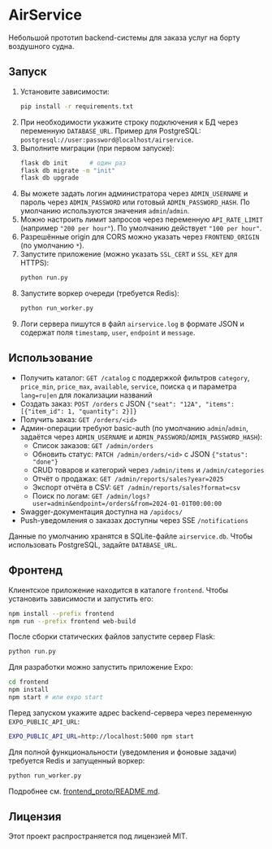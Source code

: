 # AirService

Небольшой прототип backend-системы для заказа услуг на борту воздушного судна.

## Запуск

1. Установите зависимости:
   ```bash
   pip install -r requirements.txt
   ```
2. При необходимости укажите строку подключения к БД через переменную `DATABASE_URL`.
   Пример для PostgreSQL:
   `postgresql://user:password@localhost/airservice`.
3. Выполните миграции (при первом запуске):
   ```bash
   flask db init      # один раз
   flask db migrate -m "init"
   flask db upgrade
   ```
4. Вы можете задать логин администратора через `ADMIN_USERNAME` и пароль
   через `ADMIN_PASSWORD` или готовый `ADMIN_PASSWORD_HASH`.
   По умолчанию используются значения `admin`/`admin`.
5. Можно настроить лимит запросов через переменную `API_RATE_LIMIT`
   (например `"200 per hour"`). По умолчанию действует `"100 per hour"`.
6. Разрешённые origin для CORS можно указать через `FRONTEND_ORIGIN`
   (по умолчанию `*`).
7. Запустите приложение (можно указать `SSL_CERT` и `SSL_KEY` для HTTPS):
   ```bash
   python run.py
   ```
8. Запустите воркер очереди (требуется Redis):
   ```bash
   python run_worker.py
   ```
9. Логи сервера пишутся в файл `airservice.log` в формате JSON и содержат поля
   `timestamp`, `user`, `endpoint` и `message`.

## Использование

- Получить каталог: `GET /catalog` с поддержкой фильтров `category`, `price_min`, `price_max`, `available`, `service`, поиска `q` и параметра `lang=ru|en` для локализации названий
- Создать заказ: `POST /orders` c JSON `{"seat": "12A", "items": [{"item_id": 1, "quantity": 2}]}`
- Получить заказ: `GET /orders/<id>`
- Админ-операции требуют basic-auth (по умолчанию `admin`/`admin`,
  задаётся через `ADMIN_USERNAME` и `ADMIN_PASSWORD`/`ADMIN_PASSWORD_HASH`):
  - Список заказов: `GET /admin/orders`
  - Обновить статус: `PATCH /admin/orders/<id>` с JSON `{"status": "done"}`
  - CRUD товаров и категорий через `/admin/items` и `/admin/categories`
  - Отчёт о продажах: `GET /admin/reports/sales?year=2025`
  - Экспорт отчёта в CSV: `GET /admin/reports/sales?format=csv`
  - Поиск по логам: `GET /admin/logs?user=admin&endpoint=/orders&from=2024-01-01T00:00:00`
- Swagger-документация доступна на `/apidocs/`
- Push-уведомления о заказах доступны через SSE `/notifications`

Данные по умолчанию хранятся в SQLite-файле `airservice.db`. Чтобы использовать PostgreSQL, задайте `DATABASE_URL`.

## Фронтенд

Клиентское приложение находится в каталоге `frontend`. Чтобы установить зависимости и запустить его:

```bash
npm install --prefix frontend
npm run --prefix frontend web-build
```

После сборки статических файлов запустите сервер Flask:
```bash
python run.py
```

Для разработки можно запустить приложение Expo:
```bash
cd frontend
npm install
npm start # или expo start
```

Перед запуском укажите адрес backend-сервера через переменную `EXPO_PUBLIC_API_URL`:

```bash
EXPO_PUBLIC_API_URL=http://localhost:5000 npm start
```

Для полной функциональности (уведомления и фоновые задачи) требуется Redis и запущенный воркер:

```bash
python run_worker.py
```

Подробнее см. [frontend_proto/README.md](frontend_proto/README.md).

## Лицензия

Этот проект распространяется под лицензией MIT.

